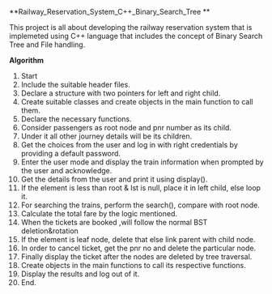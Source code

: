 **Railway_Reservation_System_C++_Binary_Search_Tree **

This project is all about developing the railway reservation system that is implemeted using C++ language that includes the concept of Binary Search Tree and File handling.

**Algorithm**
1. Start
2. Include the suitable header files. 
3. Declare a structure with two pointers for left and right child. 
4. Create suitable classes and create objects in the main function to call them. 
5. Declare the necessary functions. 
6. Consider passengers as root node and pnr number as its child. 
7. Under it all other journey details will be its children. 
8. Get the choices from the user and log in with right credentials by providing a default password. 
9. Enter the user mode and display the train information when prompted by the user and acknowledge. 
10. Get the details from the user and print it using display(). 
11. If the element is less than root & lst is null, place it in left child, else loop it. 
12. For searching the trains, perform the search(), compare with root node. 
13. Calculate the total fare by the logic mentioned. 
14. When the tickets are booked ,will follow the normal BST deletion&rotation 
15. If the element is leaf node, delete that else link parent with child node. 
16. In order to cancel ticket, get the pnr no and delete the particular node. 
17. Finally display the ticket after the nodes are deleted by tree traversal. 
18. Create objects in the main functions to call its respective functions. 
19. Display the results and log out of it. 
20. End. 

